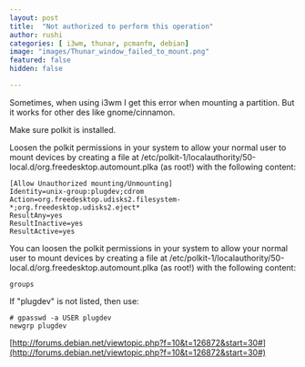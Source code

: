 ```yaml
---
layout: post
title:  "Not authorized to perform this operation"
author: rushi
categories: [ i3wm, thunar, pcmanfm, debian]
image: "images/Thunar_window_failed_to_mount.png"
featured: false
hidden: false

---
```

Sometimes, when using i3wm I get this error when mounting a partition. But it works for other des like gnome/cinnamon.

Make sure polkit is installed.

Loosen the polkit permissions in your system to allow your normal user to mount devices by creating a file at /etc/polkit-1/localauthority/50-local.d/org.freedesktop.automount.plka (as root!) with the following content:
```
[Allow Unauthorized mounting/Unmounting]
Identity=unix-group:plugdev;cdrom
Action=org.freedesktop.udisks2.filesystem-*;org.freedesktop.udisks2.eject*
ResultAny=yes
ResultInactive=yes
ResultActive=yes
```

You can loosen the polkit permissions in your system to allow your normal user to mount devices by creating a file at /etc/polkit-1/localauthority/50-local.d/org.freedesktop.automount.plka (as root!) with the following content:
```
groups
```

If "plugdev" is not listed, then use:
```
# gpasswd -a USER plugdev
newgrp plugdev
```

[http://forums.debian.net/viewtopic.php?f=10&t=126872&start=30#](http://forums.debian.net/viewtopic.php?f=10&t=126872&start=30#)